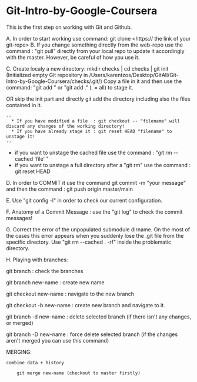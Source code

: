 # Git-Intro-by-Google-Coursera

This is the first step on working with Git and Github.

A. In order to start working use command: git clone <https:// the link of your git-repo>
B. If you change something directly from the web-repo use the command :  "git pull" directly from your local repo to update it accordingly with the master.
   However, be careful of how you use it.
   
C. Create localy a new directory: 
   mkdir checks |
   cd checks |
   git init   (Initialized empty Git repository in /Users/karentzos/Desktop/GitAll/Git-Intro-by-Google-Coursera/checks/.git/)
   Copy a file in it and then use the command: "git add <filename>" or "git add ." (. = all) to stage it. 
   
   OR skip the init part and directly git add the directory including also the files contained in it.
    
    --
      * If you have modified a file  : git checkout -- "filename" will discard any changes of the working directory!
      * If you have already stage it : git reset HEAD "filename" to unstage it! 
    --
    
   * if you want to unstage the cached file use the command : "git rm --cached 'file' "
   * if you want to unstage a full directory after a "git rm" use the command : git reset HEAD <file>
   
D. In order to COMMIT it use the command git commit -m "your message" and then the command : git push origin master/main
   
E. Use "git config -l" in order to check our current configuration.    

F. Anatomy of a Commit Message : use the "git log" to check the commit messages!

G. Correct the error of the unpopulated submodule dirname. 
   On the most of the cases this error appears when you suddenly lose the .git file from the specific directory.
   Use "git rm --cached . -rf" inside the problematic directory.

H. Playing with branches:

git branch                  : check the branches

git branch new-name         : create new name

git checkout new-name       : navigate to the new branch

git checkout -b new-name    : create new branch and navigate to it. 

git branch -d new-name      : delete selected branch (if there isn't any changes, or merged)

git branch -D new-name      : force delete selected branch (if the changes aren't merged you can use this command)

   MERGING:

	combine data + history

        git merge new-name (checkout to master firstly)

 
